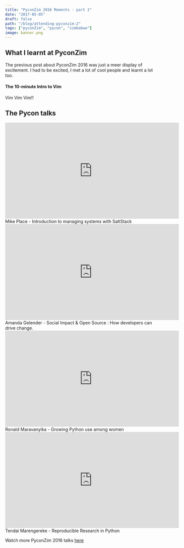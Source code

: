 ```yaml
---
title: "PyconZim 2016 Moments - part 2"
date: "2017-05-05"
draft: false
path: "/blog/attending-pyconzim-2"
tags: ["pyconZim", "pycon", "zimbabwe"]
image: banner.png
---
```


## What I learnt at PyconZim

The previous post about PyconZim 2016 was just a meer display of excitement. I had to be excited, I met a lot of
cool people and learnt a lot too.

#### The 10-minute Intro to Vim

Vim Vim Vim!!

## The Pycon talks

<iframe width="560" height="310" src="https://www.youtube.com/embed/fT21lXDErXk" frameborder="0" allowfullscreen></iframe>
<figcaption class="caption">Mike Place - Introduction to managing systems with SaltStack</figcaption>
<div class="breaker"></div>

<iframe width="560" height="310" src="https://www.youtube.com/embed/iMF05VehKPE" frameborder="0" allowfullscreen></iframe>
<figcaption class="caption">Amanda Gelender - Social Impact &amp; Open Source : How developers can drive change.</figcaption>
<div class="breaker"></div>

<iframe width="560" height="310" src="https://www.youtube.com/embed/cbBh87ebRzg" frameborder="0" allowfullscreen></iframe>
<figcaption class="caption">Ronald Maravanyika - Growing Python use among women</figcaption>
<div class="breaker"></div>

<iframe width="560" height="310" src="https://www.youtube.com/embed/7WzRWdR6RZk" frameborder="0" allowfullscreen></iframe>
<figcaption class="caption">Tendai Marengereke - Reproducible Research in Python</figcaption>
<div class="breaker"></div>

Watch more PyconZim 2016 talks [here][2]

[1]: https://twitter.com/pycon_zim
[2]: https://www.youtube.com/channel/UCUIWWO9HgKw3-tjrY0jeU_w
